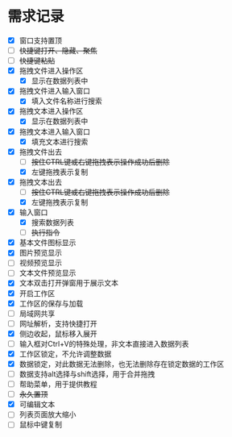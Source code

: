 # 需求记录

- [X] 窗口支持置顶
- [ ] ~~快捷键打开、隐藏、聚焦~~
- [ ] ~~快捷键粘贴~~
- [X] 拖拽文件进入操作区
  - [X] 显示在数据列表中
- [X] 拖拽文件进入输入窗口
  - [X] 填入文件名称进行搜索
- [X] 拖拽文本进入操作区
  - [X] 显示在数据列表中
- [X] 拖拽文本进入输入窗口
  - [X] 填充文本进行搜索
- [X] 拖拽文件出去
  - [ ] ~~按住CTRL键或右键拖拽表示操作成功后删除~~
  - [X] 左键拖拽表示复制
- [X] 拖拽文本出去
  - [ ] ~~按住CTRL键或右键拖拽表示操作成功后删除~~
  - [X] 左键拖拽表示复制
- [X] 输入窗口
  - [X] 搜索数据列表
  - [ ] ~~执行指令~~
- [X] 基本文件图标显示
- [X] 图片预览显示
- [ ] 视频预览显示
- [ ] 文本文件预览显示
- [X] 文本双击打开弹窗用于展示文本
- [X] 开启工作区
- [X] 工作区的保存与加载
- [ ] 局域网共享
- [ ] 网址解析，支持快捷打开
- [X] 侧边收起，鼠标移入展开
- [ ] 输入框对Ctrl+V的特殊处理，非文本直接进入数据列表
- [X] 工作区锁定，不允许调整数据
- [X] 数据锁定，对此数据无法删除，也无法删除存在锁定数据的工作区
- [ ] 数据支持alt选择与shift选择，用于合并拖拽
- [ ] 帮助菜单，用于提供教程
- [ ] ~~永久置顶~~
- [X] 可编辑文本
- [ ] 列表页面放大缩小
- [ ] 鼠标中键复制
